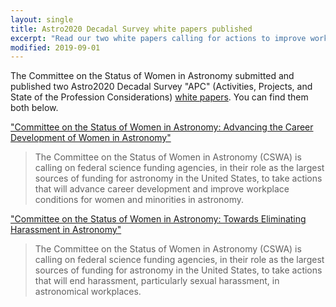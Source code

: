 ```yaml
---
layout: single
title: Astro2020 Decadal Survey white papers published
excerpt: "Read our two white papers calling for actions to improve workplace conditions for women and minorities in astronomy."
modified: 2019-09-01
---
```


The Committee on the Status of Women in Astronomy submitted and published two
Astro2020 Decadal Survey "APC" (Activities, Projects, and State of the Profession Considerations)
[white papers](https://baas.aas.org/community/astro2020-apc-white-papers/).
You can find them both below.

["Committee on the Status of Women in Astronomy: Advancing the Career Development of Women in Astronomy"](https://ui.adsabs.harvard.edu/abs/2019BAAS...51g.170Z/abstract)
> The Committee on the Status of Women in Astronomy (CSWA) is calling on federal science funding agencies, in their role as the largest sources of funding for astronomy in the United States, to take actions that will advance career development and improve workplace conditions for women and minorities in astronomy.

["Committee on the Status of Women in Astronomy: Towards Eliminating Harassment in Astronomy"](https://ui.adsabs.harvard.edu/abs/2019BAAS...51g.169Z/abstract)
> The Committee on the Status of Women in Astronomy (CSWA) is calling on federal science funding agencies, in their role as the largest sources of funding for astronomy in the United States, to take actions that will end harassment, particularly sexual harassment, in astronomical workplaces.
